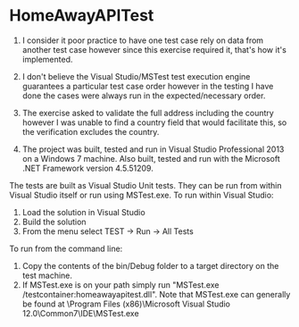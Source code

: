 # HomeAwayAPITest
1) I consider it poor practice to have one test case rely on data from another test case however
since this exercise required it, that's how it's implemented.

2) I don't believe the Visual Studio/MSTest test execution engine guarantees a particular test case order however
in the testing I have done the cases were always run in the expected/necessary order.

3) The exercise asked to validate the full address including the country however I was unable to find a country
field that would facilitate this, so the verification excludes the country.

4) The project was built, tested and run in Visual Studio Professional 2013 on a Windows 7 machine.
  Also built, tested and run with the Microsoft .NET Framework version 4.5.51209.
  
The tests are built as Visual Studio Unit tests. They can be run from within Visual Studio itself or
run using MSTest.exe. 
To run within Visual Studio:
  1) Load the solution in Visual Studio
  2) Build the solution
  3) From the menu select TEST -> Run -> All Tests
  
To run from the command line:
  1) Copy the contents of the bin/Debug folder to a target directory on the test machine.
  2) If MSTest.exe is on your path simply run "MSTest.exe /testcontainer:homeawayapitest.dll".
    Note that MSTest.exe can generally be found at \Program Files (x86)\Microsoft Visual Studio 12.0\Common7\IDE\MSTest.exe
